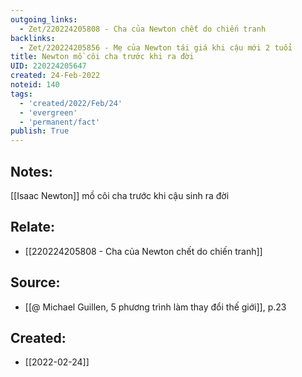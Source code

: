 ```yaml
---
outgoing_links:
  - Zet/220224205808 - Cha của Newton chết do chiến tranh
backlinks:
  - Zet/220224205856 - Mẹ của Newton tái giá khi cậu mới 2 tuổi
title: Newton mồ côi cha trước khi ra đời
UID: 220224205647
created: 24-Feb-2022
noteid: 140
tags:
  - 'created/2022/Feb/24'
  - 'evergreen'
  - 'permanent/fact'
publish: True
---
```

## Notes:
[[Isaac Newton]] mồ côi cha trước khi cậu sinh ra đời

## Relate:
- [[220224205808 - Cha của Newton chết do chiến tranh]]

## Source:
- [[@ Michael Guillen, 5 phương trình làm thay đổi thế giới]], p.23




## Created:
- [[2022-02-24]]
